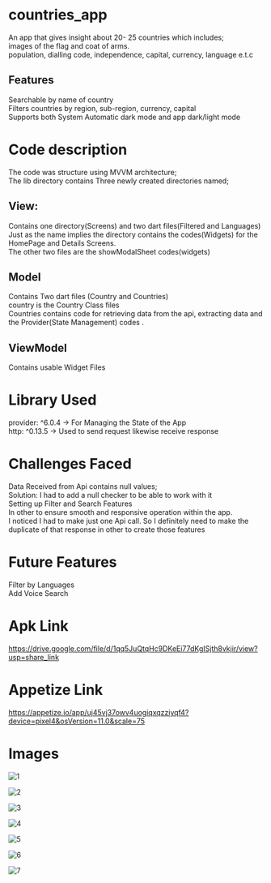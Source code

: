 # countries_app
An app that gives insight about 20- 25 countries which includes;  
images of the flag and coat of arms.  
population, dialling code, independence, capital, currency, language e.t.c  
## Features
 Searchable by  name of country  
 Filters countries by region, sub-region, currency, capital  
 Supports both System Automatic dark mode and app dark/light mode  



# Code description
The code was structure using MVVM architecture;    
The lib directory contains Three newly created directories named;  
 ##  View:
Contains one directory(Screens) and two dart files(Filtered and Languages)  
Just as the name implies the directory contains the codes(Widgets) for the HomePage and Details Screens.  
The other two files are the showModalSheet codes(widgets)  

## Model
Contains Two dart files (Country and Countries)  
country is the Country Class files  
Countries contains code for retrieving data from the api, extracting data and the Provider(State Management) codes .  
 
## ViewModel
Contains usable Widget Files  


# Library Used
provider: ^6.0.4 -> For Managing the State of the App    
http: ^0.13.5 -> Used to send request likewise receive response  

# Challenges Faced

 Data Received from Api contains null values;    
Solution: I had to add a null checker to be able to work with it  
Setting up Filter and Search Features  
In other to ensure smooth and responsive operation within the app.   
 I noticed I had to make just one Api call. So I definitely need to make the duplicate of that response in other to create those features   

# Future Features
  Filter by Languages  
  Add Voice Search  

# Apk Link 
https://drive.google.com/file/d/1qq5JuQtqHc9DKeEi77dKgISjth8vkjir/view?usp=share_link  

# Appetize Link
https://appetize.io/app/uj45vj37owv4uogiqxqzziyqf4?device=pixel4&osVersion=11.0&scale=75  

# Images
![1](https://user-images.githubusercontent.com/61723507/201590998-807fe485-ef58-477c-8a83-bd90a05b5d41.png)

![2](https://user-images.githubusercontent.com/61723507/201591030-dc8bb78d-c715-4b24-a2f6-cb0508c1750c.png)  

![3](https://user-images.githubusercontent.com/61723507/201591046-6473ec3d-9a22-41ac-b3ea-2d9fb71c8a93.png)  

![4](https://user-images.githubusercontent.com/61723507/201591063-ade46b8f-8859-4355-9167-f8f482426465.png)  

![5](https://user-images.githubusercontent.com/61723507/201591081-0355a17b-bb7d-4d38-8e34-e002ad2b45f1.png)  

![6](https://user-images.githubusercontent.com/61723507/201591108-14cdbf1a-04ac-4e9c-9775-ad4f78342627.png)  

![7](https://user-images.githubusercontent.com/61723507/201591132-c58198b7-85e0-460c-af4a-fc47fb9086fb.png) 



